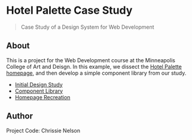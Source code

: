 # Hotel Palette Case Study

> Case Study of a Design System for Web Development

## About

This is a project for the Web Development course at the Minneapolis College of Art and Deisgn. In this example, we dissect the [Hotel Palette homepage](https://www.hotelpalette.com/), and then develop a simple component library from our study.

- [Initial Design Study](hotel-palette-casestudy/hotel-palette-web-design-study.pdf)
- [Component Library](https://github.com/chrissienelson/hotel-palette-casestudy/)
- [Homepage Recreation](https://jxjj.github.io/wolff-olins-casestudy/)

## Author

Project Code: Chrissie Nelson

